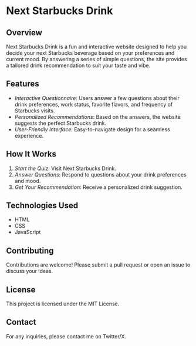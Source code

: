 # Next Starbucks Drink

## Overview
Next Starbucks Drink is a fun and interactive website designed to help you decide your next Starbucks beverage based on your preferences and current mood. By answering a series of simple questions, the site provides a tailored drink recommendation to suit your taste and vibe.

## Features
- *Interactive Questionnaire*: Users answer a few questions about their drink preferences, work status, favorite flavors, and frequency of Starbucks visits.
- *Personalized Recommendations*: Based on the answers, the website suggests the perfect Starbucks drink.
- *User-Friendly Interface*: Easy-to-navigate design for a seamless experience.

## How It Works
1. *Start the Quiz*: Visit Next Starbucks Drink. 
2. *Answer Questions*: Respond to questions about your drink preferences and mood.
3. *Get Your Recommendation*: Receive a personalized drink suggestion.

## Technologies Used
- HTML
- CSS
- JavaScript
  
## Contributing
Contributions are welcome! Please submit a pull request or open an issue to discuss your ideas.

## License
This project is licensed under the MIT License.

## Contact
For any inquiries, please contact me on Twitter/X.

